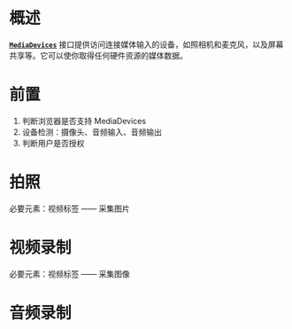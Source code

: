 

# 概述

[**`MediaDevices`**](https://developer.mozilla.org/zh-CN/docs/Web/API/MediaDevices) 接口提供访问连接媒体输入的设备，如照相机和麦克风，以及屏幕共享等。它可以使你取得任何硬件资源的媒体数据。

# 前置

1. 判断浏览器是否支持 MediaDevices
2. 设备检测：摄像头、音频输入、音频输出
3. 判断用户是否授权

# 拍照

必要元素：视频标签 —— 采集图片

# 视频录制

必要元素：视频标签 —— 采集图像

# 音频录制



